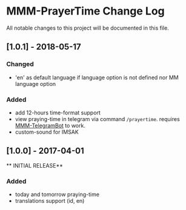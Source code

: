# MMM-PrayerTime Change Log
All notable changes to this project will be documented in this file.

## [1.0.1] - 2018-05-17

### Changed
- 'en' as default language if language option is not defined nor MM language option

### Added
- add 12-hours time-format support
- view praying-time in telegram via command ````/prayertime````. requires [MMM-TelegramBot](https://github.com/eouia/MMM-TelegramBot) to work.
- custom-sound for IMSAK

## [1.0.0] - 2017-04-01
** INITIAL RELEASE**

### Added
- today and tomorrow praying-time
- translations support (id, en)